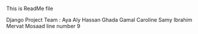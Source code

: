 This is ReadMe file

Django Project Team :
Aya Aly Hassan
Ghada Gamal
Caroline Samy Ibrahim
Mervat Mosaad
line number 9

